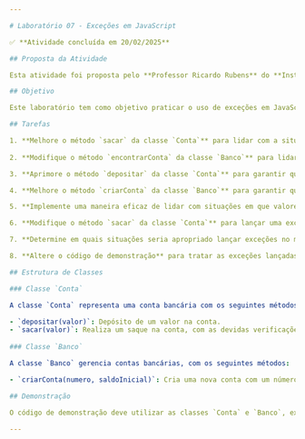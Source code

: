 ```yaml
---

# Laboratório 07 - Exceções em JavaScript

✅ **Atividade concluída em 20/02/2025**

## Proposta da Atividade

Esta atividade foi proposta pelo **Professor Ricardo Rubens** do **Instituto Federal de Alagoas - Campus Maceió**, como parte da disciplina de **Programação Orientada a Objetos (POO)** no curso de **Desenvolvimento de Sistemas**.

## Objetivo

Este laboratório tem como objetivo praticar o uso de exceções em JavaScript, por meio de um sistema simples de contas bancárias. Você irá implementar e aprimorar os métodos de duas classes, `Conta` e `Banco`, para gerenciar erros e garantir a robustez do sistema.

## Tarefas

1. **Melhore o método `sacar` da classe `Conta`** para lidar com a situação em que o valor do saque é maior que o saldo disponível.
   
2. **Modifique o método `encontrarConta` da classe `Banco`** para lidar com a situação em que uma conta com o número especificado não é encontrada.

3. **Aprimore o método `depositar` da classe `Conta`** para garantir que apenas valores positivos sejam aceitos como depósito.

4. **Melhore o método `criarConta` da classe `Banco`** para garantir que o número da conta seja único.

5. **Implemente uma maneira eficaz de lidar com situações em que valores inválidos são passados como parâmetros para os construtores das classes `Conta` e `Banco`**.

6. **Modifique o método `sacar` da classe `Conta`** para lançar uma exceção quando o valor do saque for maior que o saldo disponível.

7. **Determine em quais situações seria apropriado lançar exceções no método `encontrarConta` da classe `Banco`**.

8. **Altere o código de demonstração** para tratar as exceções lançadas pelos métodos.

## Estrutura de Classes

### Classe `Conta`

A classe `Conta` representa uma conta bancária com os seguintes métodos:

- `depositar(valor)`: Depósito de um valor na conta.
- `sacar(valor)`: Realiza um saque na conta, com as devidas verificações de saldo.
  
### Classe `Banco`

A classe `Banco` gerencia contas bancárias, com os seguintes métodos:

- `criarConta(numero, saldoInicial)`: Cria uma nova conta com um número único e um saldo inicial.

## Demonstração

O código de demonstração deve utilizar as classes `Conta` e `Banco`, executando operações como criação de contas, depósitos, saques e verificações de saldo, com tratamento de exceções.

---
```

